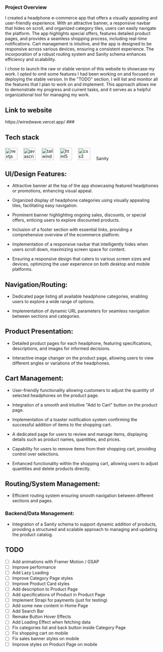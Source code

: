 
### Project Overview

I created a headphone e-commerce app that offers a visually appealing and user-friendly experience. With an attractive banner, a responsive navbar that hides on scroll, and organized category tiles, users can easily navigate the platform. The app highlights special offers, features detailed product pages, and provides a seamless shopping process, including real-time notifications. Cart management is intuitive, and the app is designed to be responsive across various devices, ensuring a consistent experience. The incorporation of a robust routing system and Sanity schema enhances efficiency and scalability.

I chose to launch the raw or stable version of this website to showcase my work. I opted to omit some features I had been working on and focused on deploying the stable version. In the "TODO" section, I will list and monitor all the features that I plan to work on and implement. This approach allows me to demonstrate my progress and current tasks, and it serves as a helpful organizational tool for managing my work.

<h2 align="left">Link to website</h2>
https://wiredwave.vercel.app/
###

<h2 align="left">Tech stack</h2>

###

<div align="left">
  <img src="https://skillicons.dev/icons?i=nextjs" height="40" alt="nextjs logo"  />
  <img width="12" />
  <img src="https://cdn.jsdelivr.net/gh/devicons/devicon/icons/javascript/javascript-original.svg" height="40" alt="javascript logo"  />
  <img width="12" />
  <img src="https://cdn.simpleicons.org/tailwindcss/06B6D4" height="40" alt="tailwindcss logo"  />
  <img width="12" />
  <img src="https://skillicons.dev/icons?i=html" height="40" alt="html5 logo"  />
  <img width="12" />
  <img src="https://skillicons.dev/icons?i=css" height="40" alt="css3 logo"  />
   <img width="12" />
  <span>Sanity</span>
</div>

###



<h2 align="left">UI/Design Features:</h2>



   - Attractive banner at the top of the app showcasing featured headphones or promotions, enhancing visual appeal.

   - Organized display of headphone categories using visually appealing tiles, facilitating easy navigation.

   - Prominent banner highlighting ongoing sales, discounts, or special offers, enticing users to explore discounted products.

   - Inclusion of a footer section with essential links, providing a comprehensive overview of the ecommerce platform.

   - Implementation of a responsive navbar that intelligently hides when users scroll down, maximizing screen space for content.

   - Ensuring a responsive design that caters to various screen sizes and devices, optimizing the user experience on both desktop and mobile platforms.



<h2 align="left">Navigation/Routing:</h2>

   - Dedicated page listing all available headphone categories, enabling users to explore a wide range of options.

   - Implementation of dynamic URL parameters for seamless navigation between sections and categories.




<h2 align="left">Product Presentation:</h2>

   - Detailed product pages for each headphone, featuring specifications, descriptions, and images for informed decisions.

   - Interactive image changer on the product page, allowing users to view different angles or variations of the headphones.



<h2 align="left">Cart Management:</h2>

  - User-friendly functionality allowing customers to adjust the quantity of selected headphones on the product page.

  - Integration of a smooth and intuitive "Add to Cart" button on the product page.


  - Implementation of a toaster notification system confirming the successful addition of items to the shopping cart.

 
  - A dedicated page for users to review and manage items, displaying details such as product names, quantities, and prices.


  - Capability for users to remove items from their shopping cart, providing control over selections.


  - Enhanced functionality within the shopping cart, allowing users to adjust quantities and delete products directly.


<h2 align="left">Routing/System Management:</h2>


  - Efficient routing system ensuring smooth navigation between different sections and pages.


### Backend/Data Management:

  - Integration of a Sanity schema to support dynamic addition of products, providing a structured and scalable approach to managing and updating the product catalog.


## TODO

- [ ] Add animations with Framer Motion / GSAP
- [ ] Improve performance
- [ ] Add Lazy Loading
- [ ] Improve Category Page styles
- [ ] Improve Product Card styles
- [ ] Add description to Product Page
- [ ] Add specifications of Product in Product Page
- [ ] Implement Strapi for payments (just for testing)
- [ ] Add some new content in Home Page
- [ ] Add Search Bar
- [ ] Remake Button Hover Effects
- [ ] Add Loading Effect when fetching data
- [ ] Fix categories list and back button inside Category Page
- [ ] Fix shopping cart on mobile
- [ ] Fix sales banner styles on mobile
- [ ] Improve styles on Product Page on mobile
